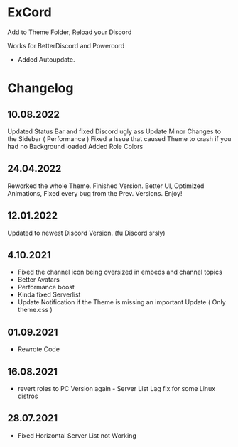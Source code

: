 # ExCord
Add to Theme Folder, Reload your Discord

Works for BetterDiscord and Powercord

- Added Autoupdate. 

# Changelog
##  10.08.2022

Updated Status Bar and fixed Discord ugly ass Update 
Minor Changes to the Sidebar ( Performance )
Fixed a Issue that caused Theme to crash if you had no Background loaded 
Added Role Colors

##  24.04.2022

Reworked the whole Theme. Finished Version.
Better UI, Optimized Animations, Fixed every bug from the Prev. Versions.
Enjoy!

##  12.01.2022

Updated to newest Discord Version. (fu Discord srsly)


##  4.10.2021

- Fixed the channel icon being oversized in embeds and channel topics
- Better Avatars
- Performance boost
- Kinda fixed Serverlist
- Update Notification if the Theme is missing an important Update ( Only theme.css )

## 01.09.2021 
 - Rewrote Code

## 16.08.2021 
 - revert roles to PC Version again - Server List Lag fix for some Linux distros

## 28.07.2021 

 - Fixed Horizontal Server List not Working



